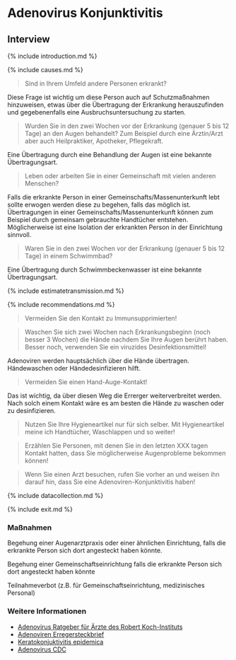 # Adenovirus Konjunktivitis

## Interview
{% include introduction.md %}

{% include causes.md %}
> Sind in Ihrem Umfeld andere Personen erkrankt?

Diese Frage ist wichtig um diese Person auch auf Schutzmaßnahmen hinzuweisen, etwas über die Übertragung der Erkrankung herauszufinden und gegebenenfalls eine Ausbruchsuntersuchung zu starten.

> Wurden Sie in den zwei Wochen vor der Erkrankung  (genauer 5 bis 12 Tage) an den Augen behandelt? Zum Beispiel durch eine Ärztin/Arzt aber auch Heilpraktiker, Apotheker, Pflegekraft.

Eine Übertragung durch eine Behandlung der Augen ist eine bekannte Übertragungsart.

> Leben oder arbeiten Sie in einer Gemeinschaft mit vielen anderen Menschen?

Falls die erkrankte Person in einer Gemeinschafts/Massenunterkunft lebt sollte erwogen werden diese zu begehen, falls das möglich ist. Übertragungen in einer Gemeinschafts/Massenunterkunft können zum Beispiel durch gemeinsam gebrauchte Handtücher entstehen. Möglicherweise ist eine Isolation der erkrankten Person in der Einrichtung sinnvoll.

> Waren Sie in den zwei Wochen vor der Erkrankung (genauer 5 bis 12 Tage) in einem Schwimmbad?

Eine Übertragung durch Schwimmbeckenwasser ist eine bekannte Übertragungsart.

{% include estimatetransmission.md %}

{% include recommendations.md %}
> Vermeiden Sie den Kontakt zu Immunsupprimierten!

> Waschen Sie sich zwei Wochen nach Erkrankungsbeginn (noch besser 3 Wochen) die Hände nachdem Sie Ihre Augen berührt haben. Besser noch, verwenden Sie ein viruzides Desinfektionsmittel!

Adenoviren werden hauptsächlich über die Hände übertragen. Händewaschen oder Händedesinfizieren hilft.

> Vermeiden Sie einen Hand-Auge-Kontakt!

Das ist wichtig, da über diesen Weg die Errerger weiterverbreitet werden. Nach solch einem Kontakt wäre es am besten die Hände zu waschen oder zu desinfizieren.

> Nutzen Sie Ihre Hygieneartikel nur für sich selber. Mit Hygieneartikel meine ich Handtücher, Waschlappen und so weiter!

> Erzählen Sie Personen, mit denen Sie in den letzten XXX tagen Kontakt hatten, dass Sie möglicherweise Augenprobleme bekommen können!

> Wenn Sie einen Arzt besuchen, rufen Sie vorher an und weisen ihn darauf hin, dass Sie eine Adenoviren-Konjunktivitis haben!

{% include datacollection.md %}

{% include exit.md %}


### Maßnahmen
Begehung einer Augenarztpraxis oder einer ähnlichen Einrichtung, falls die erkrankte Person sich dort angesteckt haben könnte.

Begehung einer Gemeinschaftseinrichtung falls die erkrankte Person sich dort angesteckt haben könnte

Teilnahmeverbot (z.B. für Gemeinschaftseinrichtung, medizinisches Personal)

### Weitere Informationen
* [Adenovirus Ratgeber für Ärzte des Robert Koch-Instituts](https://www.rki.de/DE/Content/Infekt/EpidBull/Merkblaetter/Ratgeber_Adenovirus_Konjunktivitis.html)
* [Adenoviren Erregersteckbrief](https://www.infektionsschutz.de/erregersteckbriefe/adenoviren/)
* [Keratokonjuktivitis epidemica](https://de.wikipedia.org/wiki/Keratoconjunctivitis_epidemica)
* [Adenovirus CDC](https://www.cdc.gov/adenovirus/index.html)
